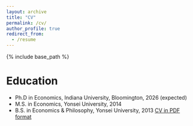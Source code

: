 ```yaml
---
layout: archive
title: "CV"
permalink: /cv/
author_profile: true
redirect_from:
  - /resume
---
```


{% include base_path %}

Education
======
* Ph.D in Economics, Indiana University, Bloomington, 2026 (expected)
* M.S. in Economics, Yonsei University, 2014
* B.S. in Economics & Philosophy, Yonsei University, 2013
<a href="https://github.com/simseo520/simseo520.github.io/master/files/cv_sbsim.pdf">CV in PDF format</a>